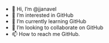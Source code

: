 - 👋 Hi, I’m @jjanavel
- 👀 I’m interested in GitHub
- 🌱 I’m currently learning GitHub
- 💞️ I’m looking to collaborate on GitHub
- 📫 How to reach me GitHub.

<!---
jjanavel/jjanavel is a ✨ special ✨ repository because its `README.md` (this file) appears on your GitHub profile.
You can click the Preview link to take a look at your changes.
--->
